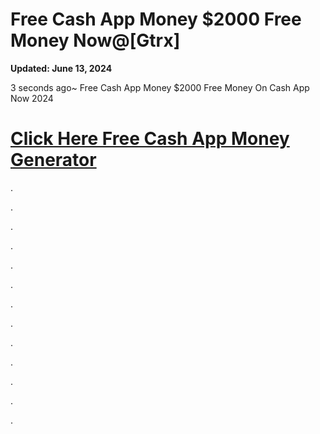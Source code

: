 Free Cash App Money $2000 Free Money Now@\[Gtrx\]
=================================================

**Updated: June 13, 2024**

3 seconds ago~ Free Cash App Money $2000 Free Money On Cash App Now 2024

[Click Here Free Cash App Money Generator](https://t.co/yOCKdTtxMZ)
===================================================================

.

.

.

.

.

.

.

.

.

.

.

.

.
